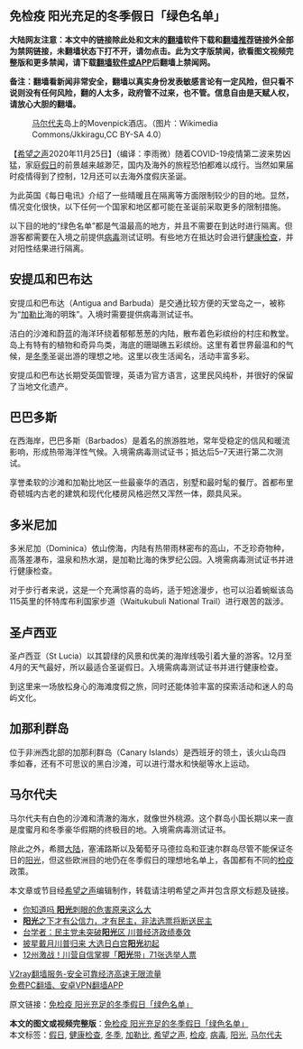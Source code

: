  <h2>免检疫 阳光充足的冬季假日「绿色名单」</h2> <p class="notice"><b>大陆网友注意：本文中的链接除此处和文末的<a href="https://github.com/bannedbook/fanqiang" >翻墙</a>软件下载和<a href="https://github.com/killgcd/justmysocks/blob/master/README.md">翻墙推荐</a>链接外全部为禁网链接，未翻墙状态下打不开，请勿点击。此为文字版禁闻，欲看图文视频完整版和更多禁闻，请下载<a href="https://github.com/bannedbook/fanqiang">翻墙软件或APP</a>后翻墙上禁闻网。</p><p>备注：翻墙看新闻非常安全，翻墙以真实身份发表敏感言论有一定风险，但只看不说则没有任何风险，翻的人太多，政府管不过来，也不管。信息自由是天赋人权，请放心大胆的翻墙。</b></p>  <div class="entry"> <figure><figcaption><a href="https://www.bannedbook.org/bnews/tag/%e9%a9%ac%e5%b0%94%e4%bb%a3%e5%a4%ab/" class="st_tag internal_tag" rel="tag" title="标签 马尔代夫 下的日志">马尔代夫</a>岛上的Movenpick酒店。（图片：Wikimedia Commons/Jkkiragu,CC BY-SA 4.0）</figcaption></figure> <p>【<span class='wp_keywordlink_affiliate'><a href="https://www.soundofhope.org" title="希望之声" target="_blank">希望之声</a></span>2020年11月25日】（编译：李雨微）随着COVID-19疫情第二波来势凶猛，家庭<a href="https://www.bannedbook.org/bnews/tag/%E5%81%87%E6%97%A5/" class="st_tag internal_tag" rel="tag" title="标签 假日 下的日志">假日</a>的前景越来越渺茫，国内及海外的旅程恐怕都难以成行。当然如果届时疫情得到了控制，12月还可以去海外度假庆圣诞。</p> <p>为此英国《每日电讯》介绍了一些晴暖且在隔离等方面限制较少的目的地。显然，情况变化很快，以下任何一个国家和地区都可能在圣诞前采取更多的限制措施。</p> <p>以下目的地的“绿色名单”都是气温最高的地方，并且不需要在到达时进行隔离。但游客都需要在入境之前提供<a href="https://www.bannedbook.org/bnews/tag/%e7%97%85%e6%af%92/" class="st_tag internal_tag" rel="tag" title="标签 病毒 下的日志">病毒</a>测试证明。有些地方在抵达时会进行<a href="https://www.bannedbook.org/bnews/tag/%E5%81%A5%E5%BA%B7%E6%A3%80%E6%9F%A5/" class="st_tag internal_tag" rel="tag" title="标签 健康检查 下的日志">健康检查</a>，并对阳性结果进行隔离。</p> <h2>安提瓜和巴布达</h2> <p>安提瓜和巴布达（Antigua and Barbuda）是交通比较方便的天堂岛之一，被称为“<a href="https://www.bannedbook.org/bnews/tag/%E5%8A%A0%E5%8B%92%E6%AF%94/" class="st_tag internal_tag" rel="tag" title="标签 加勒比 下的日志">加勒比</a>海的明珠”。入境时需要提供病毒测试证书。</p> <p></p>  <p>洁白的沙滩和蔚蓝的海洋环绕着郁郁葱葱的内陆，散布着色彩缤纷的村庄和教堂。岛上有特有的植物和奇异鸟类，海底的珊瑚礁五彩缤纷。这里有着世界最温和的气候，是<a href="https://www.bannedbook.org/bnews/tag/%e5%86%ac%e5%ad%a3/" class="st_tag internal_tag" rel="tag" title="标签 冬季 下的日志">冬季</a>圣诞出游的理想之地。这里以夜生活闻名，活动丰富多彩。</p> <p>安提瓜和巴布达长期受英国管理，英语为官方语言，这里民风纯朴，并很好的保留了当地文化遗产。</p> <h2>巴巴多斯</h2> <p>在西海岸，巴巴多斯（Barbados）是着名的旅游胜地，常年受稳定的信风和暖流影响，形成热带海洋性气候。入境需病毒测试证书；抵达后5–7天进行第二次测试。</p> <p></p> <p>享誉柔软的沙滩和加勒比地区一些最豪华的酒店，别墅和最时髦的餐厅。首都布里奇顿城内古老的建筑和现代化楼房风格迥然又浑然一体，颇具风采。</p>  <h2>多米尼加</h2> <p>多米尼加（Dominica）依山傍海，内陆有热带雨林密布的高山，不乏珍奇物种，高落差瀑布，温泉和热水湖，是加勒比海的侏罗纪公园。入境需病毒测试证书并进行健康检查。</p> <p></p> <p>对于步行者来说，这是一个充满惊喜的岛屿，适于短途漫步，也可以沿着蜿蜒该岛115英里的怀特库布利国家步道（Waitukubuli National Trail）进行艰苦的跋涉。</p> <h2>圣卢西亚</h2> <p>圣卢西亚（St Lucia）以其碧绿的风景和优美的海岸线吸引着大量的游客。12月至4月的天气最好，所以最适合圣诞假日。入境需病毒测试证书并进行健康检查。</p> <p></p>  <p>到这里来一场放松身心的海滩度假之旅，同时还能体验丰富的探索活动和迷人的岛屿文化。</p> <h2>加那利群岛</h2> <p></p> <p>位于非洲西北部的加那利群岛（Canary Islands）是西班牙的领土，该火山岛四季如春，还有不可思议的黑白沙滩，可以进行潜水和快艇等水上运动。</p> <h2>马尔代夫</h2> <p></p> <p>马尔代夫有白色的沙滩和清澈的海水，就像世外桃源。这个群岛小国长期以来一直是度蜜月和冬季豪华假期的终极目的地。入境需病毒测试证书。</p>  <p>除此之外，希腊<span class='wp_keywordlink_affiliate'><a href="https://www.bannedbook.org/" title="大陆" target="_blank">大陆</a></span>，塞浦路斯以及葡萄牙马德拉岛和亚速尔群岛尽管不能保证冬日的<a href="https://www.bannedbook.org/bnews/tag/%E9%98%B3%E5%85%89/" class="st_tag internal_tag" rel="tag" title="标签 阳光 下的日志">阳光</a>，但这些欧洲目的地仍在冬季假日的理想地名单上，各国都有不同的<a href="https://www.bannedbook.org/bnews/tag/%E6%A3%80%E7%96%AB/" class="st_tag internal_tag" rel="tag" title="标签 检疫 下的日志">检疫</a>政策。</p> <p>本文章或节目经<a href="https://www.bannedbook.org/bnews/tag/%e5%b8%8c%e6%9c%9b%e4%b9%8b%e5%a3%b0/" class="st_tag internal_tag" rel="tag" title="标签 希望之声 下的日志">希望之声</a>编辑制作，转载请注明希望之声并包含原文标题及链接。</p> <ul class='op-related-articles' title='相关阅读'> <li><a href='https://www.bannedbook.org/bnews/health/20201118/1432679.html' target='_blank'>你知道吗 <b>阳光</b>刺眼的危害原来这么大</a></li> <li><a href='https://www.bannedbook.org/bnews/worldnews/usa/20201110/1428710.html' target='_blank'><b>阳光</b>之下才有公信力，才有民主，非法选票将断送民主</a></li> <li><a href='https://www.bannedbook.org/bnews/taiwannews/20201105/1426252.html' target='_blank'>台学者：民主党未突破<b>阳光</b>区 川普经济政绩奏效</a></li> <li><a href='https://www.bannedbook.org/bnews/bannedvideo/20201104/1425498.html' target='_blank'>披星戴月川普归来 大选日白宫<b>阳光</b>初起</a></li> <li><a href='https://www.bannedbook.org/bnews/cnnews/20201102/1424263.html' target='_blank'>12州激战！川营自信掌握「<b>阳光</b>带」71张选举人票</a></li> </ul> <p class="texttj"> <a href="https://www.bannedbook.org/forum23/topic22702.html" target="_blank">V2ray翻墙服务-安全可靠经济高速无限流量</a><br/> <a href="https://github.com/bannedbook/fanqiang/wiki/%E7%A6%81%E9%97%BB%E7%BD%91%E5%AE%89%E5%8D%93%E7%BF%BB%E5%A2%99%E6%96%B0%E9%97%BBAPP" target="_blank">免费PC翻墙、安卓VPN翻墙APP</a></p><p>原文链接：<a class="src_link"  href="https://www.soundofhope.org/post/446767" target="_blank">免检疫 阳光充足的冬季假日「绿色名单」</a></p><a name='sharetosocial'></a>       <div><b>本文的图文或视频完整版</b>：<a href='https://www.bannedbook.org/bnews/comments/20201126/1437169.html'>免检疫 阳光充足的冬季假日「绿色名单」</a></div>  </div><!--END ENTRY--> <div class="postfooter"> <div>本文标签：<a href="https://www.bannedbook.org/bnews/tag/%E5%81%87%E6%97%A5/" rel="tag">假日</a>, <a href="https://www.bannedbook.org/bnews/tag/%E5%81%A5%E5%BA%B7%E6%A3%80%E6%9F%A5/" rel="tag">健康检查</a>, <a href="https://www.bannedbook.org/bnews/tag/%e5%86%ac%e5%ad%a3/" rel="tag">冬季</a>, <a href="https://www.bannedbook.org/bnews/tag/%E5%8A%A0%E5%8B%92%E6%AF%94/" rel="tag">加勒比</a>, <a href="https://www.bannedbook.org/bnews/tag/%e5%b8%8c%e6%9c%9b%e4%b9%8b%e5%a3%b0/" rel="tag">希望之声</a>, <a href="https://www.bannedbook.org/bnews/tag/%E6%A3%80%E7%96%AB/" rel="tag">检疫</a>, <a href="https://www.bannedbook.org/bnews/tag/%e7%97%85%e6%af%92/" rel="tag">病毒</a>, <a href="https://www.bannedbook.org/bnews/tag/%E9%98%B3%E5%85%89/" rel="tag">阳光</a>, <a href="https://www.bannedbook.org/bnews/tag/%e9%a9%ac%e5%b0%94%e4%bb%a3%e5%a4%ab/" rel="tag">马尔代夫</a></div>  </div><!--END POSTFOOTER--> 